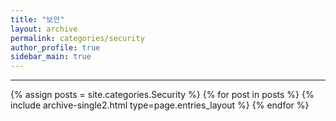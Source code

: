 ```yaml
---
title: "보안"
layout: archive
permalink: categories/security
author_profile: true
sidebar_main: true
---
```


<!-- 공백이 포함되어 있는 카테고리 이름의 경우 site.categories['a b c'] 이런식으로! -->

***

{% assign posts = site.categories.Security %}
{% for post in posts %} {% include archive-single2.html type=page.entries_layout %} {% endfor %}